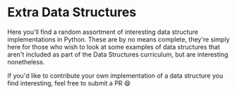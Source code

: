 # Extra Data Structures

Here you'll find a random assortment of interesting data structure implementations in Python. These are by no means complete, they're simply here for those who wish to look at some examples of data structures that aren't included as part of the Data Structures curriculum, but are interesting nonetheless.

If you'd like to contribute your own implementation of a data structure you find interesting, feel free to submit a PR :smile: